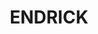 ---
lastmod: '2025-04-06T06:05:20+00:00'
latitude: -35.24070292
layout: suburb
longitude: 150.2481323
postcode: '2622'
state: NSW
title: ENDRICK
url: /nsw/endrick/
---
